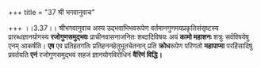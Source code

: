 +++
title = "37 श्री भगवानुवाच"

+++
।।3.37।। श्रीभगवानुवाच अस्य उद्भवाभिभवरूपेण वर्तमानगुणमयप्रकृतिसंसृष्टस्य
प्रारब्धज्ञानयोगस्य **रजोगुणसमुद्भवः** प्राचीनवासनाजनितः शब्दादिविषयः
अयं **कामो महाशनः** शत्रुः सर्वविषयेषु एनम् आकर्षति। **एष** एव
प्रतिहतगतिः प्रतिहननहेतुभूतचेतनान् प्रति **क्रोध**रूपेण परिणतो
**महापाप्मा** परहिंसादिषु प्रवर्तयति **एनं** रजोगुणसमुद्भवं सहजं
ज्ञानयोगविरोधिनं **वैरिणं विद्धि।**
